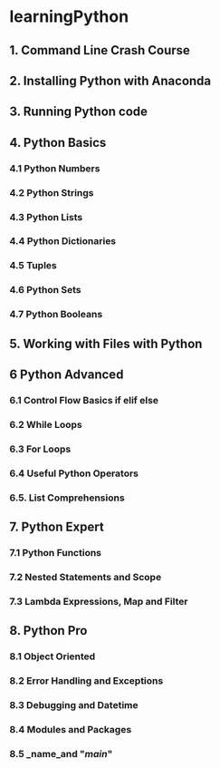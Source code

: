 # learningPython

##   1. Command Line Crash Course
##   2. Installing Python with Anaconda
##   3. Running Python code
##   4. Python Basics 
###     4.1 Python Numbers
###     4.2 Python Strings
###   4.3 Python Lists
###   4.4 Python Dictionaries
###   4.5 Tuples
###   4.6 Python Sets
###   4.7 Python Booleans 
## 5. Working with Files with Python 
## 6 Python Advanced
### 6.1 Control Flow Basics if elif else
### 6.2 While Loops
### 6.3 For Loops
### 6.4 Useful Python Operators
### 6.5. List Comprehensions
## 7. Python Expert
### 7.1 Python Functions
### 7.2 Nested Statements and Scope
### 7.3 Lambda Expressions, Map and Filter
## 8. Python Pro 
### 8.1 Object Oriented
### 8.2 Error Handling and Exceptions
### 8.3 Debugging and Datetime
### 8.4 Modules and Packages
### 8.5 _name_and "_main_"
